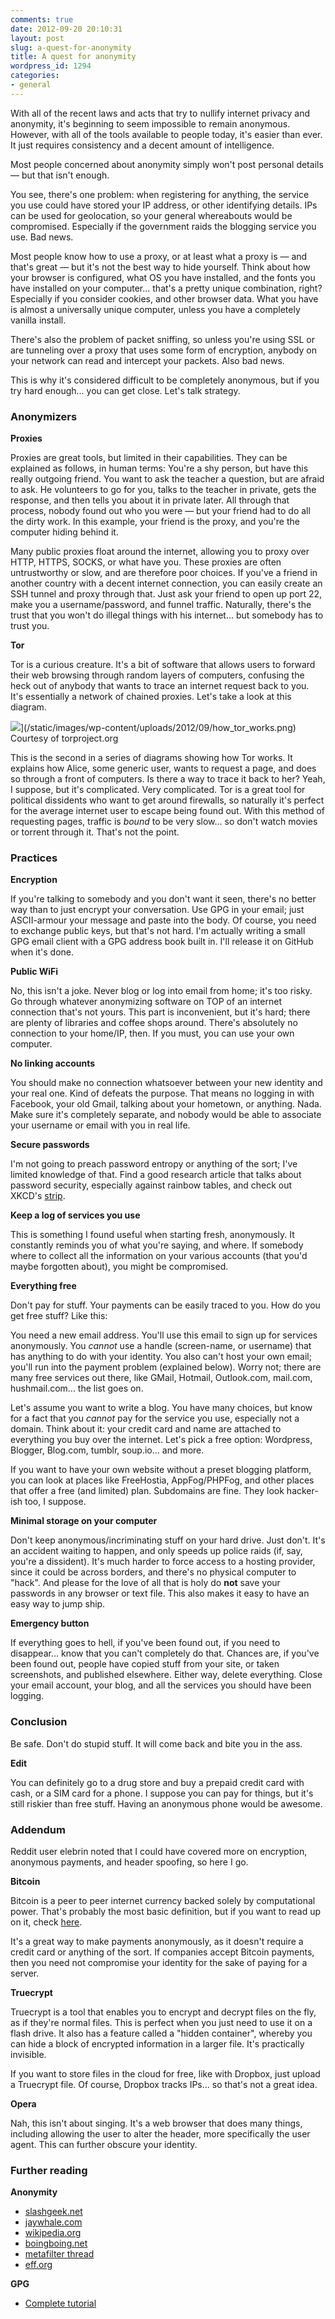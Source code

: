```yaml
---
comments: true
date: 2012-09-20 20:10:31
layout: post
slug: a-quest-for-anonymity
title: A quest for anonymity
wordpress_id: 1294
categories:
- general
---
```


With all of the recent laws and acts that try to nullify internet privacy and anonymity, it's beginning to seem impossible to remain anonymous. However, with all of the tools available to people today, it's easier than ever. It just requires consistency and a decent amount of intelligence.

Most people concerned about anonymity simply won't post personal details — but that isn't enough.

You see, there's one problem: when registering for anything, the service you use could have stored your IP address, or other identifying details. IPs can be used for geolocation, so your general whereabouts would be compromised. Especially if the government raids the blogging service you use. Bad news.

Most people know how to use a proxy, or at least what a proxy is — and that's great — but it's not the best way to hide yourself. Think about how your browser is configured, what OS you have installed, and the fonts you have installed on your computer... that's a pretty unique combination, right? Especially if you consider cookies, and other browser data. What you have is almost a universally unique computer, unless you have a completely vanilla install.

There's also the problem of packet sniffing, so unless you're using SSL or are tunneling over a proxy that uses some form of encryption, anybody on your network can read and intercept your packets. Also bad news.

This is why it's considered difficult to be completely anonymous, but if you try hard enough... you can get close. Let's talk strategy.


### Anonymizers


**Proxies**

Proxies are great tools, but limited in their capabilities. They can be explained as follows, in human terms: You're a shy person, but have this really outgoing friend. You want to ask the teacher a question, but are afraid to ask. He volunteers to go for you, talks to the teacher in private, gets the response, and then tells you about it in private later. All through that process, nobody found out who you were — but your friend had to do all the dirty work. In this example, your friend is the proxy, and you're the computer hiding behind it.

Many public proxies float around the internet, allowing you to proxy over HTTP, HTTPS, SOCKS, or what have you. These proxies are often untrustworthy or slow, and are therefore poor choices. If you've a friend in another country with a decent internet connection, you can easily create an SSH tunnel and proxy through that. Just ask your friend to open up port 22, make you a username/password, and funnel traffic. Naturally, there's the trust that you won't do illegal things with his internet... but somebody has to trust you.

**Tor**

Tor is a curious creature. It's a bit of software that allows users to forward their web browsing through random layers of computers, confusing the heck out of anybody that wants to trace an internet request back to you. It's essentially a network of chained proxies. Let's take a look at this diagram.

![](/static/images/wp-content/uploads/2012/09/how_tor_works.png)](/static/images/wp-content/uploads/2012/09/how_tor_works.png)
Courtesy of torproject.org



This is the second in a series of diagrams showing how Tor works. It explains how Alice, some generic user, wants to request a page, and does so through a front of computers. Is there a way to trace it back to her? Yeah, I suppose, but it's complicated. Very complicated. Tor is a great tool for political dissidents who want to get around firewalls, so naturally it's perfect for the average internet user to escape being found out. With this method of requesting pages, traffic is _bound_ to be very slow... so don't watch movies or torrent through it. That's not the point.


### Practices


**Encryption**

If you're talking to somebody and you don't want it seen, there's no better way than to just encrypt your conversation. Use GPG in your email; just ASCII-armour your message and paste into the body. Of course, you need to exchange public keys, but that's not hard. I'm actually writing a small GPG email client with a GPG address book built in. I'll release it on GitHub when it's done.

**Public WiFi**

No, this isn't a joke. Never blog or log into email from home; it's too risky. Go through whatever anonymizing software on TOP of an internet connection that's not yours. This part is inconvenient, but it's hard; there are plenty of libraries and coffee shops around. There's absolutely no connection to your home/IP, then. If you must, you can use your own computer.

**No linking accounts**

You should make no connection whatsoever between your new identity and your real one. Kind of defeats the purpose. That means no logging in with Facebook, your old Gmail, talking about your hometown, or anything. Nada. Make sure it's completely separate, and nobody would be able to associate your username or email with you in real life.

**Secure passwords**

I'm not going to preach password entropy or anything of the sort; I've limited knowledge of that. Find a good research article that talks about password security, especially against rainbow tables, and check out XKCD's [strip](http://xkcd.com/936/).

**Keep a log of services you use**

This is something I found useful when starting fresh, anonymously. It constantly reminds you of what you're saying, and where. If somebody where to collect all the information on your various accounts (that you'd maybe forgotten about), you might be compromised.

**Everything free**

Don't pay for stuff. Your payments can be easily traced to you. How do you get free stuff? Like this:

You need a new email address. You'll use this email to sign up for services anonymously. You _cannot_ use a handle (screen-name, or username) that has anything to do with your identity. You also can't host your own email; you'll run into the payment problem (explained below). Worry not; there are many free services out there, like GMail, Hotmail, Outlook.com, mail.com, hushmail.com... the list goes on.

Let's assume you want to write a blog. You have many choices, but know for a fact that you _cannot_ pay for the service you use, especially not a domain. Think about it: your credit card and name are attached to everything you buy over the internet. Let's pick a free option: Wordpress, Blogger, Blog.com, tumblr, soup.io... and more.

If you want to have your own website without a preset blogging platform, you can look at places like FreeHostia, AppFog/PHPFog, and other places that offer a free (and limited) plan. Subdomains are fine. They look hacker-ish too, I suppose.

**Minimal storage on your computer**

Don't keep anonymous/incriminating stuff on your hard drive. Just don't. It's an accident waiting to happen, and only speeds up police raids (if, say, you're a dissident). It's much harder to force access to a hosting provider, since it could be across borders, and there's no physical computer to "hack". And please for the love of all that is holy do **not** save your passwords in any browser or text file. This also makes it easy to have an easy way to jump ship.

**Emergency button**

If everything goes to hell, if you've been found out, if you need to disappear... know that you can't completely do that. Chances are, if you've been found out, people have copied stuff from your site, or taken screenshots, and published elsewhere. Either way, delete everything. Close your email account, your blog, and all the services you should have been logging.


### Conclusion


Be safe. Don't do stupid stuff. It will come back and bite you in the ass.

**Edit**

You can definitely go to a drug store and buy a prepaid credit card with cash, or a SIM card for a phone. I suppose you can pay for things, but it's still riskier than free stuff. Having an anonymous phone would be awesome.


### Addendum


Reddit user elebrin noted that I could have covered more on encryption, anonymous payments, and header spoofing, so here I go.

**Bitcoin**

Bitcoin is a peer to peer internet currency backed solely by computational power. That's probably the most basic definition, but if you want to read up on it, check [here](http://bitcoin.org/).

It's a great way to make payments anonymously, as it doesn't require a credit card or anything of the sort. If companies accept Bitcoin payments, then you need not compromise your identity for the sake of paying for a server.

**Truecrypt**

Truecrypt is a tool that enables you to encrypt and decrypt files on the fly, as if they're normal files. This is perfect when you just need to use it on a flash drive. It also has a feature called a "hidden container", whereby you can hide a block of encrypted information in a larger file. It's practically invisible.

If you want to store files in the cloud for free, like with Dropbox, just upload a Truecrypt file. Of course, Dropbox tracks IPs... so that's not a great idea.

**Opera**

Nah, this isn't about singing. It's a web browser that does many things, including allowing the user to alter the header, more specifically the user agent. This can further obscure your identity.


### Further reading


**Anonymity**
	
+ [slashgeek.net](http://www.slashgeek.net/2012/06/15/how-to-be-completely-anonymous-online/)
+ [jaywhale.com](http://www.jaywhale.com/how-to-make-an-anonymous-blog)
+ [wikipedia.org](http://en.wikipedia.org/wiki/Anonymous_blogging)
+ [boingboing.net](http://boingboing.net/2011/11/15/howto-be-more-anonymous-in-you.html)	
+ [metafilter thread](http://ask.metafilter.com/95483/How-can-I-host-an-anonymous-Wordpress-blog-and-not-get-unmasked)
+ [eff.org](https://www.eff.org/wp/blog-safely)


**GPG**
	
+ [Complete tutorial](http://www.dewinter.com/gnupg_howto/english/GPGMiniHowto.html)
